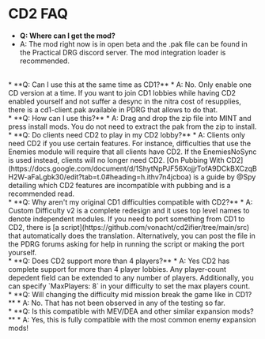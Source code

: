 # CD2 FAQ

* **Q: Where can I get the mod?**
* A: The mod right now is in open beta and the .pak file can be found in the Practical DRG discord server. The mod integration loader is recommended.
<br/>
* **Q: Can I use this at the same time as CD1?**
* A: No. Only enable one CD version at a time. If you want to join CD1 lobbies while having CD2 enabled yourself and not suffer a desync in the nitra cost of resupplies,
there is a cd1-client.pak available in PDRG that allows to do that.
<br/>
* **Q: How can I use this?**
* A: Drag and drop the zip file into MINT and press install mods. You do not need to extract the pak from the zip to install.
<br/>
* **Q: Do clients need CD2 to play in my CD2 lobby?**
* A: Clients only need CD2 if you use certain features. For instance, difficulties that use the Enemies module will require that all clients have CD2. If the EnemiesNoSync is used instead, clients will no longer need CD2. 
[On Pubbing With CD2](https://docs.google.com/document/d/1ShytNpPJF56XojjrTofA9DCkBXCzqBH2W-aFaLgbk30/edit?tab=t.0#heading=h.ithv7n4jcboa) is a guide by @Spy detailing which CD2 features are incompatible with pubbing and is a recommended read.
<br/>
* **Q: Why aren't my original CD1 difficulties compatible with CD2?**
* A: Custom Difficulty v2 is a complete redesign and it uses top level names to denote independent modules.
If you need to port something from CD1 to CD2, there is [a script](https://github.com/vonacht/cd2ifier/tree/main/src) that automatically does the translation. Alternatively, you can
post the file in the PDRG forums asking for help in running the script or making the port yourself. 
<br/>
* **Q: Does CD2 support more than 4 players?**
* A: Yes CD2 has complete support for more than 4 player lobbies. Any player-count depedent field can be extended to any number of players. Additionally, you can specify `MaxPlayers: 8` in your difficulty to set the max players count.
<br/>
* **Q: Will changing the difficulty mid mission break the game like in CD1?**
* A: No. That has not been observed in any of the testing so far.
<br/>
* **Q: Is this compatible with MEV/DEA and other similar expansion mods?**
* A: Yes, this is fully compatible with the most common enemy expansion mods!
